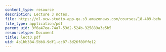 ```yaml
---
content_type: resource
description: Lecture 3 notes.
file: https://ol-ocw-studio-app-qa.s3.amazonaws.com/courses/18-409-behavior-of-algorithms-spring-2002/4b1bb3845bb89df1cc873d26f80ffe12_lect3.pdf
file_type: application/pdf
parent_uid: 3f6a47ea-74a7-53d2-524b-325889a3e5b5
resourcetype: Document
title: lect3.pdf
uid: 4b1bb384-5bb8-9df1-cc87-3d26f80ffe12
---
```

